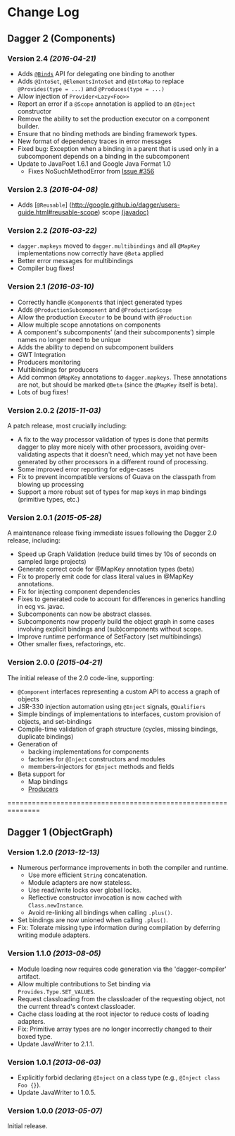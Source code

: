 Change Log
==========

Dagger 2 (Components)
---------------------

### Version 2.4 *(2016-04-21)*
  * Adds [`@Binds`](http://google.github.io/dagger/api/latest/dagger/Binds.html) API for delegating
    one binding to another
  * Adds `@IntoSet`, `@ElementsIntoSet` and `@IntoMap` to replace `@Provides(type = ...)` and `@Produces(type = ...)`
  * Allow injection of `Provider<Lazy<Foo>>`
  * Report an error if a `@Scope` annotation is applied to an `@Inject` constructor
  * Remove the ability to set the production executor on a component builder.
  * Ensure that no binding methods are binding framework types.
  * New format of dependency traces in error messages
  * Fixed bug: Exception when a binding in a parent that is used only in a subcomponent depends on a binding in the subcomponent
  * Update to JavaPoet 1.6.1 and Google Java Format 1.0
    * Fixes NoSuchMethodError from [Issue #356](https://github.com/google/dagger/issues/356)

### Version 2.3 *(2016-04-08)*
  * Adds [`@Reusable`]
  (http://google.github.io/dagger/users-guide.html#reusable-scope) scope
  [(javadoc)](http://google.github.io/dagger/api/latest/dagger/Reusable.html)

### Version 2.2 *(2016-03-22)*
  * `dagger.mapkeys` moved to `dagger.multibindings` and all `@MapKey`
    implementations now correctly have `@Beta` applied
  * Better error messages for multibindings
  * Compiler bug fixes!

### Version 2.1 *(2016-03-10)*

  * Correctly handle `@Component`s that inject generated types
  * Adds `@ProductionSubcomponent` and `@ProductionScope`
  * Allow the production `Executor` to be bound with `@Production`
  * Allow multiple scope annotations on components
  * A component's subcomponents’ (and their subcomponents’) simple names no longer need to be unique
  * Adds the ability to depend on subcomponent builders
  * GWT Integration
  * Producers monitoring
  * Multibindings for producers
  * Add common `@MapKey` annotations to `dagger.mapkeys`.  These annotations are
    not, but should be marked `@Beta` (since the `@MapKey` itself is beta).
  * Lots of bug fixes!

### Version 2.0.2 *(2015-11-03)*

A patch release, most crucially including:

  * A fix to the way processor validation of types is done that permits dagger to play
    more nicely with other processors, avoiding over-validating aspects that it doesn't
    need, which may yet not have been generated by other processors in a different round
    of processing.
  * Some improved error reporting for edge-cases
  * Fix to prevent incompatible versions of Guava on the classpath from blowing up processing
  * Support a more robust set of types for map keys in map bindings (primitive types, etc.)

### Version 2.0.1 *(2015-05-28)*

A maintenance release fixing immediate issues following the Dagger 2.0 release, including:

  * Speed up Graph Validation (reduce build times by 10s of seconds on sampled large projects)
  * Generate correct code for @MapKey annotation types (beta)
  * Fix to properly emit code for class literal values in @MapKey annotations.
  * Fix for injecting component dependencies
  * Fixes to generated code to account for differences in generics handling in ecg vs. javac.
  * Subcomponents can now be abstract classes.
  * Subcomponents now properly build the object graph in some cases involving explicit bindings
    and (sub)components without scope.
  * Improve runtime performance of SetFactory (set multibindings)
  * Other smaller fixes, refactorings, etc.

### Version 2.0.0 *(2015-04-21)*

The initial release of the 2.0 code-line, supporting:

  * `@Component` interfaces representing a custom API to access a graph of objects
  * JSR-330 injection automation using `@Inject` signals, `@Qualifiers`
  * Simple bindings of implementations to interfaces, custom provision of objects, and set-bindings
  * Compile-time validation of graph structure (cycles, missing bindings, duplicate bindings)
  * Generation of 
    - backing implementations for components
    - factories for `@Inject` constructors and modules
    - members-injectors for `@Inject` methods and fields
  * Beta support for
    - Map bindings
    - [Producers](http://google.github.io/dagger/api/latest/dagger/producers/Producer.html)

==============================================================

Dagger 1 (ObjectGraph)
----------------------

### Version 1.2.0 *(2013-12-13)*

 * Numerous performance improvements in both the compiler and runtime.
   * Use more efficient `String` concatenation.
   * Module adapters are now stateless.
   * Use read/write locks over global locks.
   * Reflective constructor invocation is now cached with `Class.newInstance`.
   * Avoid re-linking all bindings when calling `.plus()`.
 * Set bindings are now unioned when calling `.plus()`.
 * Fix: Tolerate missing type information during compilation by deferring writing
   module adapters.


### Version 1.1.0 *(2013-08-05)*

 * Module loading now requires code generation via the 'dagger-compiler' artifact.
 * Allow multiple contributions to Set binding via `Provides.Type.SET_VALUES`.
 * Request classloading from the classloader of the requesting object, not the current thread's
   context classloader.
 * Cache class loading at the root injector to reduce costs of loading adapters.
 * Fix: Primitive array types are no longer incorrectly changed to their boxed type.
 * Update JavaWriter to 2.1.1.


### Version 1.0.1 *(2013-06-03)*

 * Explicitly forbid declaring `@Inject` on a class type (e.g., `@Inject class Foo {}`).
 * Update JavaWriter to 1.0.5.


### Version 1.0.0 *(2013-05-07)*

Initial release.
